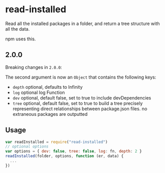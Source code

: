 # read-installed

Read all the installed packages in a folder, and return a tree
structure with all the data.

npm uses this.

## 2.0.0

Breaking changes in `2.0.0`:

The second argument is now an `Object` that contains the following keys:

 * `depth` optional, defaults to Infinity
 * `log` optional log Function
 * `dev` optional, default false, set to true to include devDependencies
 * `tree` optional, default false, set to true to build a tree precisely representing direct relationships between package.json files. no extraneous packages are outputted

## Usage

```javascript
var readInstalled = require("read-installed")
// optional options
var options = { dev: false, tree: false, log: fn, depth: 2 }
readInstalled(folder, options, function (er, data) {
  ...
})
```
